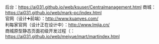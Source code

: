 # 
后台：https://ai031.github.io/web/ksuser/Centralmanagement.html
商城：https://ai031.github.io/web/mark-pc/index.html<br>
官网（设计➕前端）：http://www.kuanyes.com/<br>
利每家官网（设计正在设计中）：http://www.lmjia.cn/<br>
商城原型静态页面初级开发过程（：https://ai031.github.io/web/meiyue/mart/martindex.html

